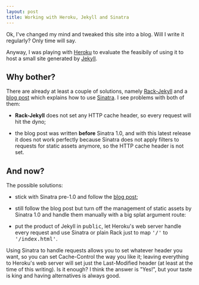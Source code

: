 ```yaml
---
layout: post
title: Working with Heroku, Jekyll and Sinatra
---
```

Ok, I've changed my mind and tweaked this site into a blog. Will I write it regularly? Only time will say.

Anyway, I was playing with [Heroku](http://heroku.com) to evaluate the feasibily of using it to host a small site generated by [Jekyll](http://github.com/mojombo/jekyll).

## Why bother?

There are already at least a couple of solutions, namely [Rack-Jekyll](http://github.com/bry4n/rack-jekyll) and a [blog post](http://jstorimer.com/2009/12/29/jekyll-on-heroku.html) which explains how to use [Sinatra](http://www.sinatrarb.com). I see problems with both of them:

* **Rack-Jekyll** does not set any HTTP cache header, so every request will hit the dyno;

* the blog post was written **before** Sinatra 1.0, and with this latest release it does not work perfectly because Sinatra does not apply filters to requests for static assets anymore, so the HTTP cache header is not set.

## And now?

The possible solutions:

* stick with Sinatra pre-1.0 and follow the [blog post](http://jstorimer.com/2009/12/29/jekyll-on-heroku.html);

* still follow the blog post but turn off the management of static assets by Sinatra 1.0 and handle them manually with a big splat argument route: <script src="http://gist.github.com/364420.js?file=config.ru">false;</script><script src="http://gist.github.com/364420.js?file=app.rb">false;</script>

* put the product of Jekyll in <tt>public</tt>, let Heroku's web server handle every request and use Sinatra or plain Rack just to map <tt>'/'</tt> to <tt>'/index.html'</tt>.

Using Sinatra to handle requests allows you to set whatever header you want, so you can set Cache-Control the way you like it; leaving everything to Heroku's web server will set just the Last-Modified header (at least at the time of this writing). Is it enough? I think the answer is "Yes!", but your taste is king and having alternatives is always good.
